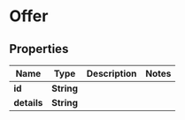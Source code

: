 

# Offer


## Properties

| Name | Type | Description | Notes |
|------------ | ------------- | ------------- | -------------|
|**id** | **String** |  |  |
|**details** | **String** |  |  |



